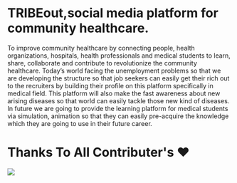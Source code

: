# TRIBEout,social media platform for community healthcare.
To improve community healthcare by connecting people, health organizations, hospitals, health professionals and medical students to learn, share, collaborate and contribute to revolutionize the community healthcare. Today’s world facing the unemployment problems so that we are developing the structure so that job seekers can easily get their rich out to the recruiters by building their profile on this platform specifically in medical field. This platform will also make the fast awareness about new arising diseases so that world  can easily tackle those new kind of diseases. In future we are going to provide the learning platform for medical students via simulation, animation so that they can easily pre-acquire the knowledge which they are going to use in their future career.
# Thanks To All Contributer's ❤️
<a href="https://github.com/datta-magar/tribeout-social-media-platform/graphs/contributors">
  <img src="https://contrib.rocks/image?repo=datta-magar/tribeout-social-media-platform" />
</a>
